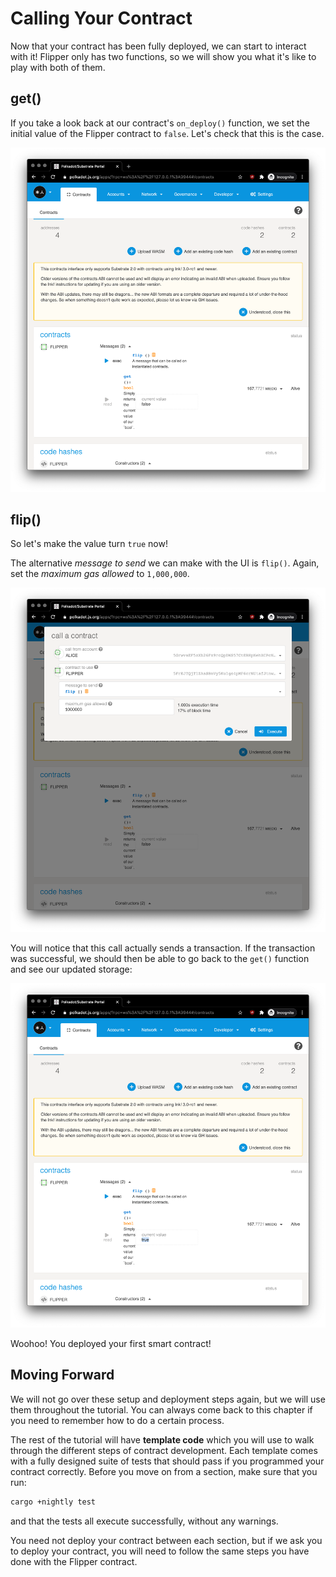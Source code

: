 Calling Your Contract
===

Now that your contract has been fully deployed, we can start to interact with it! Flipper only has two functions, so we will show you what it's like to play with both of them.

## get()

If you take a look back at our contract's `on_deploy()` function, we set the initial value of the Flipper contract to `false`. Let's check that this is the case.

![An image of the Contracts call page](./assets/flipper-get.png)

## flip()

So let's make the value turn `true` now!

The alternative _message to send_ we can make with the UI is `flip()`. Again, set the _maximum gas allowed_ to `1,000,000`.

![An image of the Contracts extrinsic page](./assets/flipper-flip.png)

You will notice that this call actually sends a transaction. If the transaction was successful, we should then be able to go back to the `get()` function and see our updated storage:

![An image of Flipper RPC call with true](./assets/flipper-flip-true.png)

Woohoo! You deployed your first smart contract!

## Moving Forward

We will not go over these setup and deployment steps again, but we will use them throughout the tutorial. You can always come back to this chapter if you need to remember how to do a certain process.

The rest of the tutorial will have **template code** which you will use to walk through the different steps of contract development. Each template comes with a fully designed suite of tests that should pass if you programmed your contract correctly. Before you move on from a section, make sure that you run:

```bash
cargo +nightly test
```

and that the tests all execute successfully, without any warnings.

You need not deploy your contract between each section, but if we ask you to deploy your contract, you will need to follow the same steps you have done with the Flipper contract.
